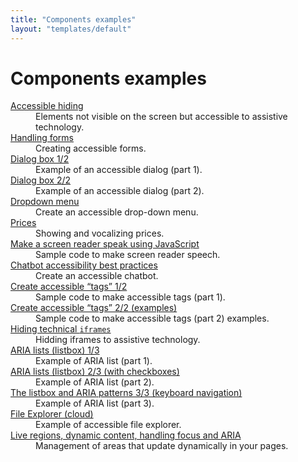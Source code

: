 ```yaml
---
title: "Components examples"
layout: "templates/default"
---
```


# Components examples

<dl>
    <dt><a href="accessible-hiding/">Accessible hiding</a></dt>
    <dd>Elements not visible on the screen but accessible to assistive technology.</dd>
    <dt><a href="forms/">Handling forms</a></dt>
    <dd>Creating accessible forms.</dd>
    <dt><a href="dialogs/1/">Dialog box 1/2</a></dt>
    <dd>Example of an accessible dialog (part 1).</dd>
    <dt><a href="dialogs/2/">Dialog box 2/2</a></dt>
    <dd>Example of an accessible dialog (part 2).</dd>
    <dt><a href="dropdown-menu/">Dropdown menu</a></dt>
    <dd>Create an accessible drop-down menu.</dd>
    <dt><a href="price-vocalization/">Prices</a></dt>
    <dd>Showing and vocalizing prices.</dd>
    <dt><a href="make-a-screen-reader-talk/">Make a screen reader speak using JavaScript</a></dt>
    <dd>Sample code to make screen reader speech.</dd>
    <dt><a href="chatbot/">Chatbot accessibility best practices</a></dt>
    <dd>Create an accessible chatbot.</dd>
    <dt><a href="tags/">Create accessible “tags” 1/2</a></dt>
    <dd>Sample code to make accessible tags (part 1).</dd>
    <dt><a href="tags/2/">Create accessible “tags” 2/2 (examples)</a></dt>
    <dd>Sample code to make accessible tags (part 2) examples.</dd>
    <dt><a href="technical-iframe/">Hiding technical <code>iframes</code></a></dt>
    <dd>Hidding iframes to assistive technology.</dd>
    <dt><a href="listbox/"><abbr>ARIA</abbr> lists (listbox) 1/3</a></dt>
    <dd>Example of ARIA list (part 1).</dd>
    <dt><a href="listbox-with-checkboxes"><abbr>ARIA</abbr> lists (listbox) 2/3 (with checkboxes)</a></dt>
    <dd>Example of ARIA list (part 2).</dd>
    <dt><a href="listbox-and-keyboard-navigation/">The listbox and <abbr>ARIA</abbr> patterns 3/3 (keyboard navigation)</a></dt>
    <dd>Example of ARIA list (part 3).</dd>
    <dt><a href="file-explorer/">File Explorer (cloud)</a></dt>
    <dd>Example of accessible file explorer.</dd>
    <dt><a href="dynamic-focus/">Live regions, dynamic content, handling focus and <abbr>ARIA</abbr></a></dt>
    <dd>Management of areas that update dynamically in your pages.</dd>
</dl> 
